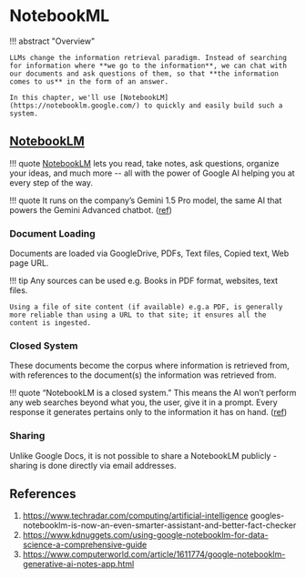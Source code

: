 # NotebookML

!!! abstract "Overview"

    LLMs change the information retrieval paradigm. Instead of searching for information where **we go to the information**, we can chat with our documents and ask questions of them, so that **the information comes to us** in the form of an answer. 

    In this chapter, we'll use [NotebookLM](https://notebooklm.google.com/) to quickly and easily build such a system.



## [NotebookLM](https://notebooklm.google.com/)


!!! quote
    [NotebookLM](https://notebooklm.google.com/) lets you read, take notes, ask questions, organize your ideas, and much more -- all with the power of Google AI helping you at every step of the way.

!!! quote
    It runs on the company’s Gemini 1.5 Pro model, the same AI that powers the Gemini Advanced chatbot. 
    ([ref](https://www.techradar.com/computing/artificial-intelligence/googles-notebooklm-is-now-an-even-smarter-assistant-and-better-fact-checker))

### Document Loading

Documents are loaded via GoogleDrive, PDFs, Text files, Copied text, Web page URL.

!!! tip 
    Any sources can be used e.g. Books in PDF format, websites, text files.

    Using a file of site content (if available) e.g.a PDF, is generally more reliable than using a URL to that site; it ensures all the content is ingested.

### Closed System

These documents become the corpus where information is retrieved from, with references to the document(s) the information was retrieved from.

!!! quote
    “NotebookLM is a closed system.” This means the AI won’t perform any web searches beyond what you, the user, give it in a prompt. Every response it generates pertains only to the information it has on hand.
    ([ref](https://www.techradar.com/computing/artificial-intelligence/googles-notebooklm-is-now-an-even-smarter-assistant-and-better-fact-checker))


### Sharing
Unlike Google Docs, it is not possible to share a NotebookLM publicly - sharing is done directly via email addresses.

## References

1. https://www.techradar.com/computing/artificial-intelligence googles-notebooklm-is-now-an-even-smarter-assistant-and-better-fact-checker
2. https://www.kdnuggets.com/using-google-notebooklm-for-data-science-a-comprehensive-guide
3. https://www.computerworld.com/article/1611774/google-notebooklm-generative-ai-notes-app.html



  

  
